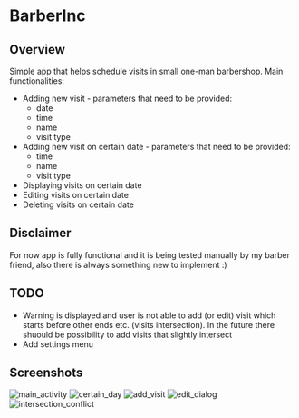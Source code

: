 # BarberInc

## Overview 
Simple app that helps schedule visits in small one-man barbershop. Main functionalities:
* Adding new visit - parameters that need to be provided:
    * date
    * time
    * name
    * visit type
* Adding new visit on certain date - parameters that need to be provided:
    * time
    * name
    * visit type
* Displaying visits on certain date
* Editing visits on certain date
* Deleting visits on certain date

## Disclaimer
For now app is fully functional and it is being tested manually by my barber friend, also there is always something new to implement :)

## TODO
* Warning is displayed and user is not able to add (or edit) visit which starts before other ends etc. (visits intersection). In the future there shuould be possibility to add visits that slightly intersect
* Add settings menu

## Screenshots
![main_activity](screenshots/main_activity.png)
![certain_day](screenshots/certain_day.png)
![add_visit](screenshots/add_visit.png)
![edit_dialog](screenshots/edit_dialog.png)
![intersection_conflict](screenshots/intersection_conflict.png)
